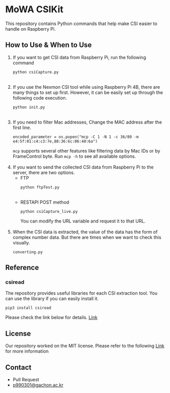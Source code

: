 # MoWA CSIKit
This repository contains Python commands that help make CSI easier to handle on Raspberry Pi.

## How to Use & When to Use
1. If you want to get CSI data from Raspberry Pi, run the following command
    <pre><code>python csiCapture.py</code></pre>
    <br>
2. If you use the Nexmon CSI tool while using Raspberry Pi 4B, there are many things to set up first. However, it can be easily set up through the following code execution.   
    <pre><code>python init.py</code></pre>
    <br>
3. If you need to filter Mac addresses, Change the MAC address after the first line.   
    <pre><code>encoded_parameter = os.popen("mcp -C 1 -N 1 -c 36/80 -m e4:5f:01:c4:c3:7e,88:36:6c:06:40:6a")</code></pre>
    `mcp` supports several other features like filtering data by Mac IDs or by FrameControl byte. 
   Run `mcp -h` to see all available options.        
    <br>
4. If you want to send the collected CSI data from Raspberry Pi to the server, there are two options.    
   - FTP
        <pre><code>python ftpTest.py</code></pre>
        <br>
   - RESTAPI POST method
        <pre><code>python csiCapture_live.py</code></pre>
        You can modify the URL variable and request it to that URL.    
   <br>
5. When the CSI data is extracted, the value of the data has the form of complex number data. But there are times when we want to check this visually.
    <pre><code>converting.py</code></pre>


## Reference
### csiread
The repository provides useful libraries for each CSI extraction tool.
You can use the library if you can easily install it.
<pre><code>pip3 install csiread</code></pre>
Please check the link below for details. 
[Link](https://github.com/citysu/csiread)


## License
Our repository worked on the MIT license.
Please refer to the following [Link](https://github.com/pjs990301/MoWA_CSIKit/blob/main/LICENSE) for more information

## Contact
- Pull Request
- p990301@gachon.ac.kr